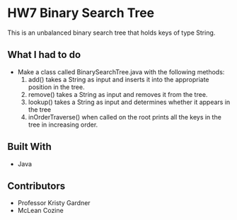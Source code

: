 # HW7 Binary Search Tree
This is an unbalanced binary search tree that holds keys of type String. 

## What I had to do
* Make a class called BinarySearchTree.java with the following methods:
  1. add() takes a String as input and inserts it into the appropriate position in the tree. 
  2. remove() takes a String as input and removes it from the tree. 
  3. lookup() takes a String as input and determines whether it appears in the tree
  4. inOrderTraverse() when called on the root prints all the keys in the tree in increasing order.

## Built With
* Java

## Contributors
* Professor Kristy Gardner
* McLean Cozine
